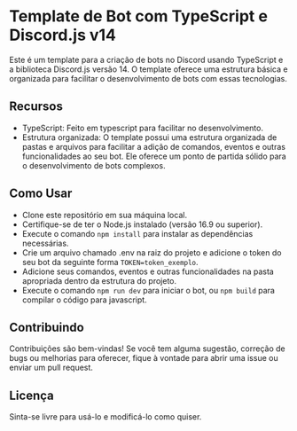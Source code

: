 # Template de Bot com TypeScript e Discord.js v14

Este é um template para a criação de bots no Discord usando TypeScript e a biblioteca Discord.js versão 14. O template oferece uma estrutura básica e organizada para facilitar o desenvolvimento de bots com essas tecnologias.

## Recursos
* TypeScript: Feito em typescript para facilitar no desenvolvimento.
* Estrutura organizada: O template possui uma estrutura organizada de pastas e arquivos para facilitar a adição de comandos, eventos e outras funcionalidades ao seu bot. Ele oferece um ponto de partida sólido para o desenvolvimento de bots complexos.

## Como Usar
* Clone este repositório em sua máquina local.
* Certifique-se de ter o Node.js instalado (versão 16.9 ou superior).
* Execute o comando `npm install` para instalar as dependências necessárias.
* Crie um arquivo chamado .env na raiz do projeto e adicione o token do seu bot da seguinte forma `TOKEN=token_exemplo`.
* Adicione seus comandos, eventos e outras funcionalidades na pasta apropriada dentro da estrutura do projeto.
* Execute o comando `npm run dev` para iniciar o bot, ou `npm build` para compilar o código para javascript.

## Contribuindo
Contribuições são bem-vindas! Se você tem alguma sugestão, correção de bugs ou melhorias para oferecer, fique à vontade para abrir uma issue ou enviar um pull request.

## Licença
Sinta-se livre para usá-lo e modificá-lo como quiser.

